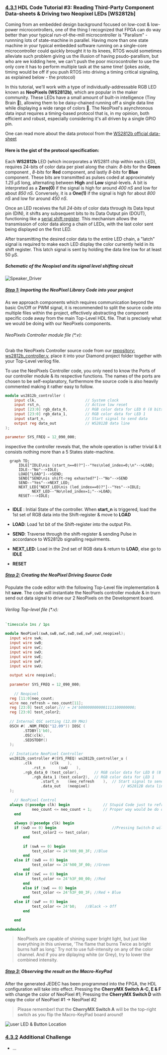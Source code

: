 ### [4.3.1](#Chapter4_3_1) HDL Code Tutorial #3: Reading Third-Party Component Data-sheets & Driving two Neopixel LEDs [WS2812b]

Coming from an embedded design background focused on low-cost & low-power microcontrollers, one of the thing I recognized that FPGA can do way better than your typical run-of-the-mill microcontroller is "Paralism" - runnning lots of state-machine in parallel. Having more than one state machine in your typical embedded software running on a single-core microcontroller could quickly brought it to its knees, RTOS would sometimes alleviate such problem giving us the illusion of having psudo-parallism, but who are we kidding here, we can't push the poor microcontroller to use the only core it has to perform multiple task at the same time! (jokes aside, timing would be off if you push RTOS into driving a timing critical signaling, as explained below - the protocol)

In this tutorial, we'll work with a type of individually-addressable RGB LED known as **NeoPixels (WS2812b)**, which are popular in the maker community. These LEDs have a small amount of built-in intelligence (Tiny Brain 🧠), allowing them to be daisy-chained running off a single data line while displaying a wide range of colors 🌈. The NeoPixel's asynchronous data input requires a timing-based protocol that is, in my opinion, both efficient and robust, especially considering it's all driven by a single GPIO pin.

One can read more about the data protocol from the [WS2812b official data-sheet](https://github.com/TomatoCube18/Lattice_FPGA_MacroKeys/blob/main/Relevant_Docs_DataSheets/WorldSemi-WS2812B.pdf)

#### Here is the gist of the protocol specification:

Each **WS2812b** LED (which incorporates a WS2811 chip within each LED), requires 24-bits of color data per pixel along the chain: _8-bits_ for the **Green** component , _8-bits_ for **Red** component, and lastly _8-bits_ for **Blue** component. These bits are transmitted as pulses coded at approximately _1.25 µS_ long, alternating between **High** and **Low** signal-levels. A bit is interpreted as a **Zero(0)** if the signal is high for around _400 nS_ and low for about _850 nS_. Conversely, it is a **One(1)** if the signal is high for about _800 nS_ and low for around _450 nS_.

Once an LED receives the full _24-bits_ of color data through its Data Input pin (DIN), it shifts any subsequent bits to its Data Output pin (DOUT), functioning like a [serial shift register](https://en.wikipedia.org/wiki/Shift_register#Serial-in_serial-out_(SISO)). This mechanism allows the transmission of color data along a chain of LEDs, with the last color sent being displayed on the first LED.

After transmitting the desired color data to the entire LED chain, a "latch" signal is required to make each LED display the color currently held in its shift register. This latch signal is sent by holding the data line low for at least 50 µS.

##### Schematic of the Neopixel and its signal level shifting circuit 

![Speaker_Driver](https://github.com/TomatoCube18/Lattice_FPGA_MacroKeys/blob/main/Tutorial_Files/Tutorial_3/Images/Tutorial03-01-Neopixel.png?raw=true)



##### [Step 1:](#Chapter4_3_1_1) Importing the NeoPixel Library Code into your project

As we approach components which requires communication beyond the basic On/Off or PWM signal, it is recommended to split the source code into multiple files within the project, effectively abstracting the component specific code away from the main Top-Level HDL file. That is precisely what we would be doing with our NeoPixels components.

###### NeoPixels Controller module file (\*.v):
Grab the NeoPixels Controller source code from our [repository: ws2812b_controller.v](https://github.com/TomatoCube18/Lattice_FPGA_MacroKeys/blob/main/Tutorial_Files/Tutorial_3/Files/Tutorial03-02-ws2812b_controller.v), place it into your Diamond project folder together with your Top-Level verilog file.

To use the NeoPixels Controller code, you only need to know the Ports of our controller module & its respective functions. The names of the ports are chosen to be self-explanatory,  furthermore the source code is also heavily commented making it rather easy to follow.

```verilog
module ws2812b_controller (
    input clk,                      // System clock
    input rst_n,                    // Active low reset
    input [23:0] rgb_data_0,      	// RGB color data for LED 0 (8 bits for each of R, G, B)
    input [23:0] rgb_data_1,      	// RGB color data for LED 1
  	input start_n,                	// Start signal to send data
    output reg data_out             // WS2812B data line
);

parameter SYS_FREQ = 12_090_000; 
```

inspective the controller reveals that, the whole operation is rather trivial & it consists nothing more than a 5 States state-machine.


```mermaid
  graph TD;
      IDLE["IDLE\nis (start_n==0)?"]--"Yes\nled_index=0;\n"-->LOAD;
      IDLE--"No"-->IDLE;
      LOAD["LOAD"]-->SEND;
      SEND["SEND\nis shift-reg exhasted?"]--"No"-->SEND
      SEND--"Yes"-->NEXT_LED;
      NEXT_LED["NEXT_LED\nis (led_index==0)?"]--"Yes"-->IDLE;
			NEXT_LED--"No\nled_index=1;"-->LOAD; 
      RESET--->IDLE;
      
````

* **IDLE** : Initial State of the controller. When **start_n** is triggered, load the 1st set of RGB data into the Shift-register & move to **LOAD**

* **LOAD**: Load 1st bit of the Shift-register into the output Pin.

* **SEND**: Traverse through the shift-register & sending Pulse in accordance to WS2812b signalling requirments.

* **NEXT_LED**: Load in the 2nd set of RGB data & return to **LOAD**, else go to **IDLE**

* **RESET**



##### [Step 2:](#Chapter4_3_1_2) Creating the NeoPixel Driving Source Code

Populate the code editor with the following Top-Level file implementation & hit **save**. The code will instantiate the NeoPixels controller module & in trurn send out data signal to drive our 2 NeoPixels on the Development board.

###### Verilog Top-level file (\*.v):
```verilog
`timescale 1ns / 1ps
 
module NeoPixel(swA,swB,swC,swD,swE,swF,swU,neopixel);
  input wire swA;	
  input wire swB;
  input wire swC;
  input wire swD;
  input wire swE;
  input wire swF;	
  input wire swU;
  
  output wire neopixel;
  
  parameter SYS_FREQ = 12_090_000;
   
	// Neopixel
  reg [11:0]neo_count;
  wire neo_refresh = neo_count[11];
  reg [23:0] test_color;/// = 24'b000000000001111100000000;
  reg [23:0] test_color2;
   
  // Internal OSC setting (12.09 MHz)
  OSCH #( .NOM_FREQ("12.09")) IOSC (
        .STDBY(1'b0),
        .OSC(clk),
        .SEDSTDBY()
  );
  
  // Instatiate NeoPixel Controller
  ws2812b_controller #(SYS_FREQ) ws2812b_controller_u (
        .clk     	(clk    ), 
    		.rst_n   	(swU    ),
        .rgb_data_0	(test_color),		// RGB color data for LED 0 (8 bits for each of R, G, B)
    		.rgb_data_1	(test_color2),	// RGB color data for LED 1
				.start_n	(neo_refresh	),	// Start signal to send data
				.data_out	(neopixel)				// WS2812B data line        
  );
  
	// NeoPixel Control
  always @(posedge clk) begin				// Stupid Code just to refresh the color!!
			neo_count <= neo_count + 1;		// Proper way would be do detect Trasition of Switch State
	end
  
	always @(posedge clk) begin
    if (swD == 0) begin							//Pressing Switch-D will Copy Color from LED 0 -> LED 1
			test_color2 <= test_color;		
		end 
		
		if (swA == 0) begin
			test_color <= 24'h00_00_3F;	//Blue		
		end 
    else if (swB == 0) begin
			test_color <= 24'h00_3F_00;	//Green			
		end 
    else if (swC == 0) begin
			test_color <= 24'h3F_00_00;	//Red 	
		end 
		else if (swE == 0) begin
			test_color <= 24'h3F_00_3F;	//Red + Blue
		end 
    else if (swF == 0) begin
			test_color <= 24'b0;	//Black -> Off
		end 

	end
 
endmodule
```

> NeoPixels are capable of shining super bright light, but just like everything in this universe, 'The flame that burns Twice as bright burns half as long.' Try not to use full-intensity on any of the color channel. And if you are diplaying white (or Grey), try to lower the combined intensity.



##### [Step 3:](#Chapter4_3_1_3) Observing the result on the Macro-KeyPad
After the generated JEDEC has been programmed into the FPGA, the HDL configuration will take into effect. Pressing the **CherryMX Switch A-C, E & F** with change the color of NeoPixel #1; Pressing the **CherryMX Switch D** with copy the color of NeoPixel #1 → NeoPixel #2

> Please rememberl that the **CherryMX Switch A** will be the top-right switch as you flip the Macro-KeyPad board around!

![user LED & Button Location](https://github.com/TomatoCube18/Lattice_FPGA_MacroKeys/blob/main/Tutorial_Files/Tutorial_3/Images/Tutorial03-02-Neopixel_Location.png?raw=true)

### [4.3.2](#Chapter4_3_2) Additional Challenge
* ...



[Lattice]:(https://www.latticesemi.com)